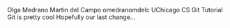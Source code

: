 Olga Medrano Martin del Campo omedranomdelc
UChicago CS Git Tutorial
Git is pretty cool
Hopefully our last change...